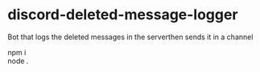# discord-deleted-message-logger
Bot that logs the deleted messages in the serverthen sends it in a channel

npm i \
node .
